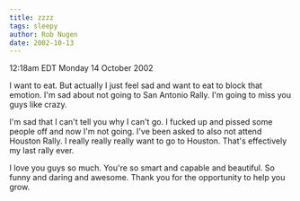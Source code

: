 ```yaml
---
title: zzzz
tags: sleepy
author: Rob Nugen
date: 2002-10-13
---
```


<p class=date>12:18am EDT Monday 14 October 2002</p>

<p>I want to eat.  But actually I just feel sad and want to eat to
block that emotion.  I'm sad about not going to San Antonio Rally.
I'm going to miss you guys like crazy.</p>

<p>I'm sad that I can't tell you why I can't go.  I fucked up and
pissed some people off and now I'm not going.  I've been asked to also
not attend Houston Rally.  I really really really want to go to
Houston.  That's effectively my last rally ever.</p>

<p>I love you guys so much.  You're so smart and capable and
beautiful.  So funny and daring and awesome.  Thank you for the
opportunity to help you grow.</p>

